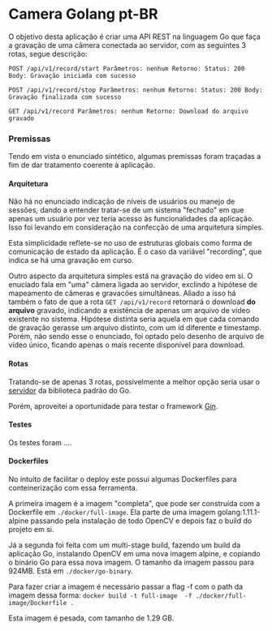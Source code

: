  # **Camera Golang** pt-BR #

O objetivo desta aplicação é criar uma API REST na linguagem Go que faça a gravação de uma câmera conectada ao servidor, com as seguintes 3 rotas, segue descrição:

`POST /api/v1/record/start
    Parâmetros: nenhum
    Retorno:
        Status: 200
        Body: Gravação iniciada com sucesso`
        
`POST /api/v1/record/stop
    Parâmetros: nenhum
    Retorno:
        Status: 200
        Body: Gravação finalizada com sucesso`
        
`GET /api/v1/record
    Parâmetros: nenhum
    Retorno: Download do arquivo gravado`

### **Premissas** ###

Tendo em vista o enunciado sintético, algumas premissas foram traçadas a fim de dar tratamento coerente à aplicação.

#### **Arquitetura** ####

Não há no enunciado indicação de níveis de usuários ou manejo de sessões, dando a entender tratar-se de um sistema "fechado" em que apenas um usuário por vez teria acesso às funcionalidades da aplicação.  Isso foi levando em consideração na confecção de uma arquitetura simples.

Esta simplicidade reflete-se no uso de estruturas globais como forma de comunicação de estado da aplicação.  É o caso da variável "recording", que indica se há uma gravação em curso.  

Outro aspecto da arquitetura simples está na gravação do vídeo em si.  O enuciado fala em "uma" câmera ligada ao servidor, exclindo a hipótese de mapeamento de câmeras e gravacões simultâneas. Aliado a isso há também o fato de que a rota `GET /api/v1/record` retornará o download **do arquivo** gravado, indicando a existência de apenas um arquivo de vídeo existente no sistema.  Hipótese distinta seria aquela em que cada comando de gravação gerasse um arquivo distinto, com um id diferente e timestamp.  Porém, não sendo esse o enunciado, foi optado pelo desenho de arquivo de vídeo único, ficando apenas o mais recente disponível para download. 

#### **Rotas** ####

Tratando-se de apenas 3 rotas, possivelmente a melhor opção seria usar o [servidor](https://golang.org/pkg/net/http/#Server) da biblioteca padrão do Go.

Porém, aproveitei a oportunidade para testar o framework [Gin](https://github.com/gin-gonic/gin).


#### **Testes** ####

Os testes foram ....

#### **Dockerfiles** ####

No intuito de facilitar o deploy este possui algumas Dockerfiles para conteinerização com essa ferramenta.

A primeira imagem é a imagem "completa", que pode ser construída com a Dockerfile em `./docker/full-image`. Ela parte de uma imagem golang:1.11.1-alpine passando pela instalação de todo OpenCV e depois faz o build do projeto em si.

Já a segunda foi feita com um multi-stage build, fazendo um build da aplicação Go, instalando OpenCV em uma nova imagem alpine, e copiando o binário Go para essa nova imagem.  O tamanho da imagem passou para 924MB. Está em `./docker/go-binary`.

Para fazer criar a imagem é necessário passar a flag -f com o path da imagem dessa forma: `docker build -t full-image  -f ./docker/full-image/Dockerfile .`

Esta imagem é pesada, com tamanho de 1.29 GB.


